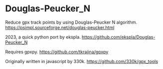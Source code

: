 # Douglas-Peucker_N

Reduce gpx track points by using Douglas-Peucker N algorithm.  https://psimpl.sourceforge.net/douglas-peucker.html

2023, a quick python port by ekspla.  https://github.com/ekspla/Douglas-Peucker_N

Requires gpxpy.  https://github.com/tkrajina/gpxpy

Originally written in javascript by 330k.  https://github.com/330k/gpx_tools

